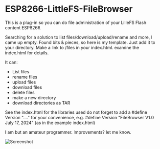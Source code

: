 # ESP8266-LittleFS-FileBrowser

This is a plug-in so you can do file administration of your LilleFS Flash content ESP8266.

Searching for a solution to list files/download/upload/rename and more, I came up empty.
Found bits & pieces, so here is my template. Just add it to your directory. Make a link to /files in your index.html.
examine the index.html for details.

It can:
  - List files
  - rename files
  - upload files
  - download files
  - delete files
  - make a new directory
  - download directories as TAR

  See the index.html for the libraries used
  do not forget to add a #define Version "...." for your convenience, e.g.
  #define Version "FileBrowser V1.0 July 17, 2024" (as in the example index.html)

I am but an amateur programmer. Improvements? let me know.


![Screenshot](https://github.com/user-attachments/assets/f977e08a-c058-4bb8-8762-a1c71ac6ae90)
